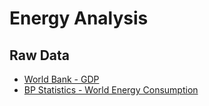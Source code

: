 # Energy Analysis

## Raw Data
* [World Bank - GDP](https://data.worldbank.org/indicator/NY.GDP.MKTP.CD)
* [BP Statistics - World Energy Consumption](https://www.bp.com/en/global/corporate/energy-economics/statistical-review-of-world-energy.html)